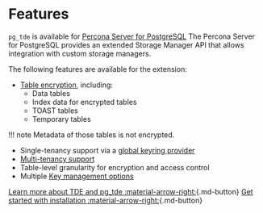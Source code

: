 # Features

`pg_tde` is available for [Percona Server for PostgreSQL](https://docs.percona.com/postgresql/17/)
The Percona Server for PostgreSQL provides an extended Storage Manager API that allows integration with custom storage managers.

The following features are available for the extension:

* [Table encryption](test.md#encrypt-data-in-a-new-table), including:
    * Data tables
    * Index data for encrypted tables
    * TOAST tables
    * Temporary tables

!!! note
    Metadata of those tables is not encrypted.

* Single-tenancy support via a [global keyring provider](global-key-provider-configuration/set-principal-key.md)
* [Multi-tenancy support](how-to/multi-tenant-setup.md)
* Table-level granularity for encryption and access control
* Multiple [Key management options](global-key-provider-configuration/index.md)

[Learn more about TDE and pg_tde :material-arrow-right:](index/about-tde.md){.md-button} [Get started with installation :material-arrow-right:](install.md){.md-button}
